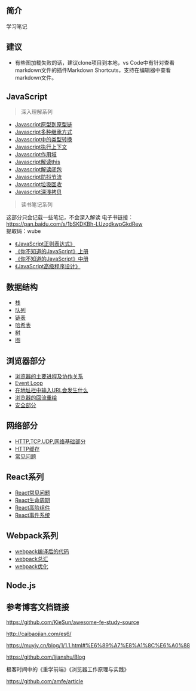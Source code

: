 ## 简介
学习笔记  

## 建议  

- 有些图加载失败的话，建议clone项目到本地，vs Code中有针对查看markdown文件的插件Markdown Shortcuts，支持在编辑器中查看markdown文件。


## JavaScript

> 深入理解系列
- [Javascript原型到原型链](https://github.com/lznbuild/my-blog/issues/2) 
- [Javascript多种继承方式](https://github.com/lznbuild/my-blog/issues/3)  
- [Javascript中的类型转换](https://github.com/lznbuild/my-blog/issues/5) 
- [Javascript执行上下文](https://github.com/lznbuild/my-blog/issues/7) 
- [Javascript作用域](https://github.com/lznbuild/my-blog/issues/11) 
- [Javascript解读this](https://github.com/lznbuild/my-blog/issues/8) 
- [Javascript解读闭包](https://github.com/lznbuild/my-blog/issues/4) 
- [Javascript防抖节流](https://github.com/lznbuild/my-blog/issues/12) 
- [Javascript垃圾回收](https://github.com/lznbuild/my-blog/issues/13) 
- [Javascript深浅拷贝](https://github.com/lznbuild/my-blog/issues/15) 


<!-- > JavaScript中的常见问题
- [JavaScript中一些函数的实现总结]() -->


>  读书笔记系列   


这部分只会记载一些笔记，不会深入解读
电子书链接：https://pan.baidu.com/s/1bSKDKBh-LUzqdkwpGkdRew   
提取码：wube
- [《JavaScript正则表达式》](https://github.com/lznbuild/my-blog/issues/1)
- [《你不知道的JavaScript》上册](https://github.com/lznbuild/my-blog/issues/9)
- [《你不知道的JavaScript》中册](https://github.com/lznbuild/my-blog/issues/10)
- [《JavaScript高级程序设计》](https://github.com/lznbuild/my-blog/issues/14)


##  数据结构  
- [栈](https://github.com/lznbuild/my-blog/issues/26)  
- [队列](https://github.com/lznbuild/my-blog/issues/27)
- [链表](https://github.com/lznbuild/my-blog/issues/28)
- [哈希表](https://github.com/lznbuild/my-blog/issues/30)
- [树]()
- [图](https://github.com/lznbuild/my-blog/issues/31)

##  浏览器部分  
- [浏览器的主要进程及协作关系](https://github.com/lznbuild/my-blog/issues/16)
- [Event Loop](https://github.com/lznbuild/my-blog/issues/18)
- [在地址栏中输入URL会发生什么](https://github.com/lznbuild/my-blog/issues/17)
- [浏览器的回流重绘](https://github.com/lznbuild/my-blog/issues/19)
- [安全部分](https://github.com/lznbuild/my-blog/issues/35)

##  网络部分  
- [HTTP,TCP,UDP,网络基础部分](https://github.com/lznbuild/my-blog/issues/24)
- [HTTP缓存](https://github.com/lznbuild/my-blog/issues/25)
- [常见问题](https://github.com/lznbuild/my-blog/issues/29)


##  React系列    
- [React常见问题](https://github.com/lznbuild/my-blog/issues/21)
- [React生命周期](https://github.com/lznbuild/my-blog/issues/22)
- [React高阶组件](https://github.com/lznbuild/my-blog/issues/23)
- [React事件系统](https://github.com/lznbuild/my-blog/issues/20)


## Webpack系列  
- [webpack编译后的代码](https://github.com/lznbuild/my-blog/issues/32)
- [webpack总汇](https://github.com/lznbuild/my-blog/issues/33)
- [webpack优化](https://github.com/lznbuild/my-blog/issues/34)

##  Node.js  

## 参考博客文档链接  
https://github.com/KieSun/awesome-fe-study-source  

http://caibaojian.com/es6/  

https://muyiy.cn/blog/1/1.1.html#%E6%89%A7%E8%A1%8C%E6%A0%88  

https://github.com/ljianshu/Blog  

极客时间中的《重学前端》《浏览器工作原理与实践》

https://github.com/amfe/article
